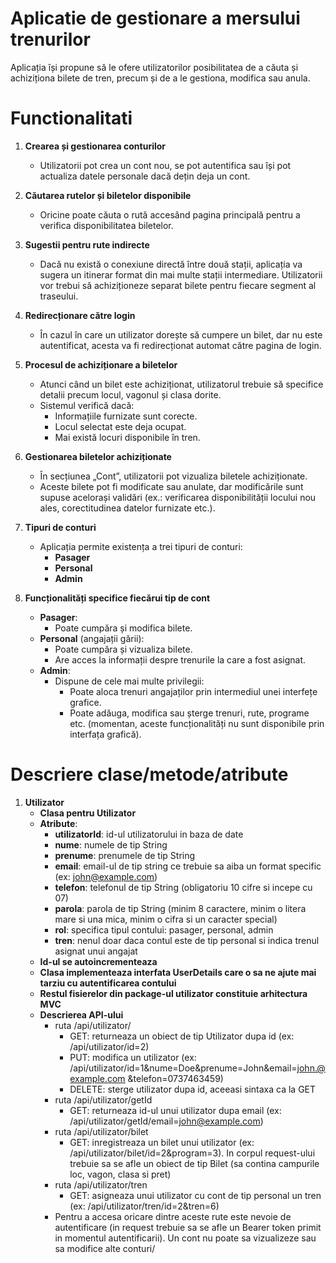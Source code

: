 # Aplicatie de gestionare a mersului trenurilor

Aplicația își propune să le ofere utilizatorilor posibilitatea de a căuta și achiziționa bilete de tren, precum și
de a le gestiona, modifica sau anula.

# Functionalitati
1. **Crearea și gestionarea conturilor**
    - Utilizatorii pot crea un cont nou, se pot autentifica sau își pot actualiza datele personale dacă dețin deja un cont.

2. **Căutarea rutelor și biletelor disponibile**
    - Oricine poate căuta o rută accesând pagina principală pentru a verifica disponibilitatea biletelor.

3. **Sugestii pentru rute indirecte**
    - Dacă nu există o conexiune directă între două stații, aplicația va sugera un itinerar format din mai multe stații intermediare. Utilizatorii vor trebui să achiziționeze separat bilete pentru fiecare segment al traseului.

4. **Redirecționare către login**
    - În cazul în care un utilizator dorește să cumpere un bilet, dar nu este autentificat, acesta va fi redirecționat automat către pagina de login.

5. **Procesul de achiziționare a biletelor**
    - Atunci când un bilet este achiziționat, utilizatorul trebuie să specifice detalii precum locul, vagonul și clasa dorite.
    - Sistemul verifică dacă:
        - Informațiile furnizate sunt corecte.
        - Locul selectat este deja ocupat.
        - Mai există locuri disponibile în tren.

6. **Gestionarea biletelor achiziționate**
    - În secțiunea „Cont”, utilizatorii pot vizualiza biletele achiziționate.
    - Aceste bilete pot fi modificate sau anulate, dar modificările sunt supuse acelorași validări (ex.: verificarea disponibilității locului nou ales, corectitudinea datelor furnizate etc.).

7. **Tipuri de conturi**
    - Aplicația permite existența a trei tipuri de conturi:
        - **Pasager**
        - **Personal**
        - **Admin**

8. **Funcționalități specifice fiecărui tip de cont**
    - **Pasager**:
        - Poate cumpăra și modifica bilete.
    - **Personal** (angajații gării):
        - Poate cumpăra și vizualiza bilete.
        - Are acces la informații despre trenurile la care a fost asignat.
    - **Admin**:
        - Dispune de cele mai multe privilegii:
            - Poate aloca trenuri angajaților prin intermediul unei interfețe grafice.
            - Poate adăuga, modifica sau șterge trenuri, rute, programe etc. (momentan, aceste funcționalități nu sunt disponibile prin interfața grafică).


# Descriere clase/metode/atribute

1. **Utilizator**
    - **Clasa pentru Utilizator**
    - **Atribute**:
        - **utilizatorId**: id-ul utilizatorului in baza de date
        - **nume**: numele de tip String
        - **prenume**: prenumele de tip String
        - **email**: email-ul de tip string ce trebuie sa aiba un format specific (ex: john@example.com)
        - **telefon**: telefonul de tip String (obligatoriu 10 cifre si incepe cu 07)
        - **parola**: parola de tip String (minim 8 caractere, minim o litera mare si una mica, minim o cifra si un caracter
          special)
        - **rol**: specifica tipul contului: pasager, personal, admin
        - **tren**: nenul doar daca contul este de tip personal si indica trenul asignat unui angajat
    - **Id-ul se autoincrementeaza**
    - **Clasa implementeaza interfata UserDetails care o sa ne ajute mai tarziu cu autentificarea contului**
    - **Restul fisierelor din package-ul utilizator constituie arhitectura MVC**
    - **Descrierea API-ului**
        - ruta /api/utilizator/
            - GET: returneaza un obiect de tip Utilizator dupa id (ex: /api/utilizator/id=2)
            - PUT: modifica un utilizator (ex: /api/utilizator/id=1&nume=Doe&prenume=John&email=john.@example.com
              &telefon=0737463459)
            - DELETE: sterge utilizator dupa id, aceeasi sintaxa ca la GET
        - ruta /api/utilizator/getId
            - GET: returneaza id-ul unui utilizator dupa email (ex: /api/utilizator/getId/email=john@example.com)
        - ruta /api/utilizator/bilet
            - GET: inregistreaza un bilet unui utilizator (ex: /api/utilizator/bilet/id=2&program=3). In corpul request-ului trebuie sa se
              afle un obiect de tip Bilet (sa contina campurile loc, vagon, clasa si pret)
        - ruta /api/utilizator/tren
            - GET: asigneaza unui utilizator cu cont de tip personal un tren (ex: /api/utilizator/tren/id=2&tren=6)
        - Pentru a accesa oricare dintre aceste rute este nevoie de autentificare (in request trebuie sa se afle un Bearer
          token primit in momentul autentificarii). Un cont nu poate sa vizualizeze sau sa modifice alte conturi/
